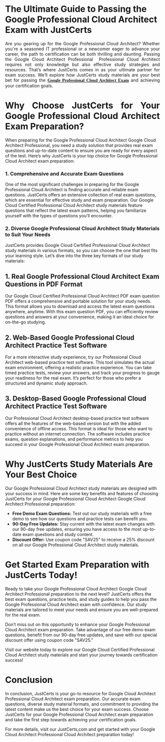 <h1><strong>The Ultimate Guide to Passing the Google Professional Cloud Architect Exam with JustCerts</strong></h1>

<p style="text-align: justify;">Are you gearing up for the Google Professional Cloud Architect? Whether you&#39;re a seasoned IT professional or a newcomer eager to advance your career, the path to certification can be both thrilling and daunting. Passing the Google Cloud Architect Professional &nbsp;Professional Cloud Architect requires not only knowledge but also effective study strategies and resources. That&rsquo;s where JustCerts comes in as your ultimate partner for exam success. We&rsquo;ll explore how JustCerts study materials are your best bet for passing the <span style="font-size:14px;"><span style="font-family:Georgia,serif;"><strong><a href="https://www.justcerts.com/google/professional-cloud-architect-practice-questions.html">Google Professional Cloud Architect Exam</a></strong></span></span> and achieving your certification goals.</p>

<h1 style="text-align: justify;"><strong>Why Choose JustCerts for Your Google Professional Cloud Architect Exam Preparation?</strong></h1>

<p>When preparing for the Google Professional Cloud Architect Google Cloud Architect Professional, you need a study solution that provides real exam questions and up-to-date content to ensure you are ready for every aspect of the test. Here&rsquo;s why JustCerts is your top choice for Google Professional Cloud Architect exam preparation:</p>

<h3><strong>1. Comprehensive and Accurate Exam Questions</strong></h3>

<p>One of the most significant challenges in preparing for the Google Professional Cloud Architect is finding accurate and reliable exam questions. JustCerts offers an extensive collection of real exam questions, which are essential for effective study and exam preparation. Our Google Cloud Certified Professional Cloud Architect study materials feature questions that reflect the latest exam patterns, helping you familiarize yourself with the types of questions you&rsquo;ll encounter.</p>

<h3><strong>2. Diverse Google Professional Cloud Architect Study Materials to Suit Your Needs</strong></h3>

<p>JustCerts provides Google Cloud Certified Professional Cloud Architect study materials in various formats, so you can choose the one that best fits your learning style. Let&rsquo;s dive into the three key formats of our study materials:</p>

<h2><strong>1. Real Google Professional Cloud Architect Exam Questions in&nbsp;PDF Format</strong></h2>

<p>Our Google Cloud Certified Professional Cloud Architect PDF exam question PDF offers a comprehensive and portable solution for your study needs. This format allows you to download and access the latest exam questions anywhere, anytime. With this exam question PDF, you can efficiently review questions and answers at your convenience, making it an ideal choice for on-the-go studying.</p>

<h2><strong>2. Web-Based Google Professional Cloud Architect Practice Test Software</strong></h2>

<p>For a more interactive study experience, try our Professional Cloud Architect web-based practice test software. This tool simulates the actual exam environment, offering a realistic practice experience. You can take timed practice tests, review your answers, and track your progress to gauge your readiness for the real exam. It&rsquo;s perfect for those who prefer a structured and dynamic study approach.</p>

<h2><strong>3. Desktop-Based Google Professional Cloud Architect Practice Test Software</strong></h2>

<p>Our Professional Cloud Architect desktop-based practice test software offers all the features of the web-based version but with the added convenience of offline access. This format is ideal for those who want to practice without an internet connection. The software includes practice exams, question explanations, and performance metrics to help you succeed in your Google Professional Cloud Architect exam preparation.</p>

<h1><strong>Why JustCerts Study Materials Are Your Best Choice</strong></h1>

<p>Our Google Professional Cloud Architect study materials are designed with your success in mind. Here are some key benefits and features of choosing JustCerts for your Google Professional Cloud Architect Google Cloud Architect Professional preparation:</p>

<ul>
	<li><span style="font-size:14px;"><strong>Free Demo Exam Questions:</strong> Test out our study materials with a free demo to see how our questions and practice tests can benefit you.</span></li>
	<li><span style="font-size:14px;"><strong>90-Day Free Updates:</strong> Stay current with the latest exam changes with our 90-day free updates, ensuring you have access to the most up-to-date exam questions and study content.</span></li>
	<li><span style="font-size:14px;"><strong>Discount Offer:</strong> Use coupon code &quot;SAV25&quot; to receive a 25% discount on all our Google Professional Cloud Architect study materials.</span></li>
</ul>

<h1><strong>Get Started Exam Preparation with JustCerts Today!</strong></h1>

<p>Ready to take your Google Professional Cloud Architect Google Cloud Architect Professional preparation to the next level? JustCerts offers the best exam questions, practice tests, and study guides to help you pass the Google Professional Cloud Architect exam with confidence. Our study materials are tailored to meet your needs and ensure you are well-prepared for the real exam.</p>

<p>Don&rsquo;t miss out on this opportunity to enhance your Google Professional Cloud Architect exam preparation. Take advantage of our free demo exam questions, benefit from our 90-day free updates, and save with our special discount offer using coupon code &quot;SAV25.&quot;</p>

<p>Visit our website today to explore our Google Cloud Certified Professional Cloud Architect study materials and start your journey towards certification success!</p>

<h1><strong>Conclusion</strong></h1>

<p>In conclusion, JustCerts is your go-to resource for Google Cloud Architect Professional Cloud Architect exam preparation. Our accurate exam questions, diverse study material formats, and commitment to providing the latest content make us the best choice for your exam success. Choose JustCerts for your Google Professional Cloud Architect exam preparation and take the first step towards achieving your certification goals.</p>

<p>For more details, visit our JustCerts,com and get started with your Google Cloud Architect Professional Cloud Architect preparation today!</p>
